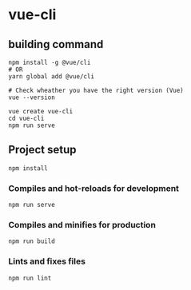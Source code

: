 # vue-cli

## building command

```
npm install -g @vue/cli
# OR
yarn global add @vue/cli

# Check wheather you have the right version (Vue) 
vue --version

vue create vue-cli
cd vue-cli
npm run serve
```

## Project setup
```
npm install
```

### Compiles and hot-reloads for development
```
npm run serve
```

### Compiles and minifies for production
```
npm run build
```

### Lints and fixes files
```
npm run lint
```
